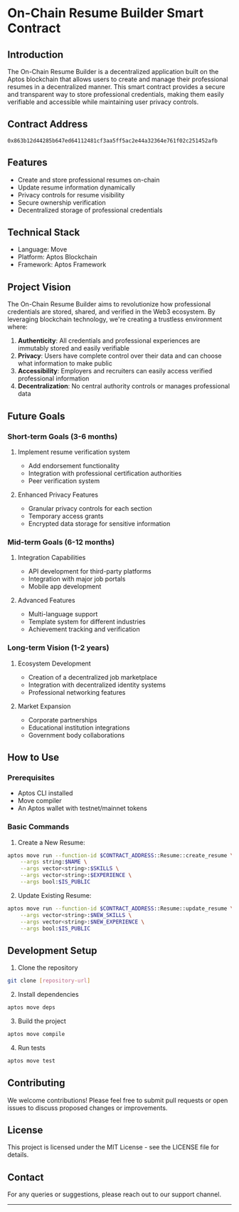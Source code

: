 # On-Chain Resume Builder Smart Contract

## Introduction
The On-Chain Resume Builder is a decentralized application built on the Aptos blockchain that allows users to create and manage their professional resumes in a decentralized manner. This smart contract provides a secure and transparent way to store professional credentials, making them easily verifiable and accessible while maintaining user privacy controls.

## Contract Address
```
0x863b12d44285b647ed64112481cf3aa5ff5ac2e44a32364e761f02c251452afb
```

## Features
- Create and store professional resumes on-chain
- Update resume information dynamically
- Privacy controls for resume visibility
- Secure ownership verification
- Decentralized storage of professional credentials

## Technical Stack
- Language: Move
- Platform: Aptos Blockchain
- Framework: Aptos Framework

## Project Vision
The On-Chain Resume Builder aims to revolutionize how professional credentials are stored, shared, and verified in the Web3 ecosystem. By leveraging blockchain technology, we're creating a trustless environment where:

1. **Authenticity**: All credentials and professional experiences are immutably stored and easily verifiable
2. **Privacy**: Users have complete control over their data and can choose what information to make public
3. **Accessibility**: Employers and recruiters can easily access verified professional information
4. **Decentralization**: No central authority controls or manages professional data

## Future Goals

### Short-term Goals (3-6 months)
1. Implement resume verification system
   - Add endorsement functionality
   - Integration with professional certification authorities
   - Peer verification system

2. Enhanced Privacy Features
   - Granular privacy controls for each section
   - Temporary access grants
   - Encrypted data storage for sensitive information

### Mid-term Goals (6-12 months)
1. Integration Capabilities
   - API development for third-party platforms
   - Integration with major job portals
   - Mobile app development

2. Advanced Features
   - Multi-language support
   - Template system for different industries
   - Achievement tracking and verification

### Long-term Vision (1-2 years)
1. Ecosystem Development
   - Creation of a decentralized job marketplace
   - Integration with decentralized identity systems
   - Professional networking features

2. Market Expansion
   - Corporate partnerships
   - Educational institution integrations
   - Government body collaborations

## How to Use

### Prerequisites
- Aptos CLI installed
- Move compiler
- An Aptos wallet with testnet/mainnet tokens

### Basic Commands

1. Create a New Resume:
```bash
aptos move run --function-id $CONTRACT_ADDRESS::Resume::create_resume \
    --args string:$NAME \
    --args vector<string>:$SKILLS \
    --args vector<string>:$EXPERIENCE \
    --args bool:$IS_PUBLIC
```

2. Update Existing Resume:
```bash
aptos move run --function-id $CONTRACT_ADDRESS::Resume::update_resume \
    --args vector<string>:$NEW_SKILLS \
    --args vector<string>:$NEW_EXPERIENCE \
    --args bool:$IS_PUBLIC
```

## Development Setup

1. Clone the repository
```bash
git clone [repository-url]
```

2. Install dependencies
```bash
aptos move deps
```

3. Build the project
```bash
aptos move compile
```

4. Run tests
```bash
aptos move test
```

## Contributing
We welcome contributions! Please feel free to submit pull requests or open issues to discuss proposed changes or improvements.

## License
This project is licensed under the MIT License - see the LICENSE file for details.

## Contact
For any queries or suggestions, please reach out to our support channel.

---
